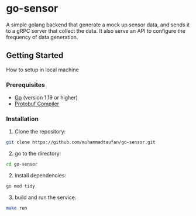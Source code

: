 # go-sensor

A simple golang backend that generate a mock up sensor data, and sends it to a gRPC server that collect the data. It also serve an API to configure the frequency of data generation.

## Getting Started

How to setup in local machine

### Prerequisites

- [Go](https://golang.org/doc/install) (version 1.19 or higher)
- [Protobuf Compiler](https://grpc.io/docs/protoc-installation/)

### Installation

1. Clone the repository:

```sh
git clone https://github.com/muhammadtaufan/go-sensor.git
```

2. go to the directory:

```sh
cd go-sensor
```

2. install dependencies:

```sh
go mod tidy
```

3. build and run the service:

```sh
make run
```
